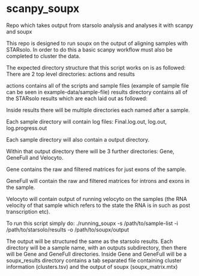 # scanpy_soupx
Repo which takes output from starsolo analysis and analyses it with scanpy and soupx

This repo is designed to run soupx on the output of aligning samples with STARsolo. In order to do this a basic scanpy workflow must also be completed to
cluster the data.

The expected directory structure that this script works on is as followed:
There are 2 top level directories: actions and results

actions contains all of the scripts and sample files (example of sample file can be seen in example-data/sample-file)
results directory contains all of the STARsolo results which are each laid out as followed:

Inside results there will be multiple directories each named after a sample. 

Each sample directory will contain log files: Final.log.out, log.out, log.progress.out

Each sample directory will also contain a output directory.

Within that output directory there will be 3 further directories: Gene, GeneFull and Velocyto.

Gene contains the raw and filtered matrices for just exons of the sample.

GeneFull will contain the raw and filtered matrices for introns and exons in the sample.

Velocyto will contain output of running velocyto on the samples (the RNA velocity of that sample which refers to the state the RNA is in such as post 
transcription etc).

To run this script simply do: ./running_soupx -s /path/to/sample-list -i /path/to/starsolo/results -o /path/to/soupx/output

The output will be structured the same as the starsolo results. Each directory will be a sample name, with an outputs subdirectory, then there will be Gene and GeneFull directories. Inside Gene and GeneFull will be a soupx_results directory contains a tab separated file containing cluster information (clusters.tsv) and the output of soupx (soupx_matrix.mtx) 

